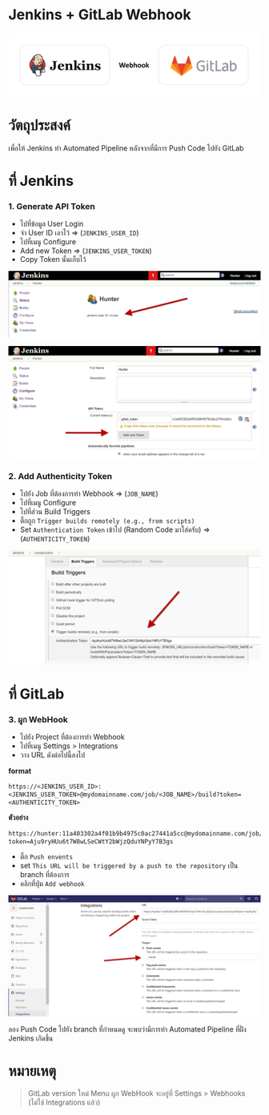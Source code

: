# Jenkins + GitLab Webhook 

![](./webhook.png)

# วัตถุประสงค์ 

เพื่อให้ Jenkins ทำ Automated Pipeline หลังจากที่มีการ Push Code ไปยัง GitLab 

# ที่ Jenkins 
### 1. Generate API Token 
- ไปที่ข้อมูล User Login 
- จำ User ID เอาไว้ => (`JENKINS_USER_ID`)
- ไปที่เมนู Configure
- Add new Token => (`JENKINS_USER_TOKEN`)
- Copy Token นั้นเก็บไว้ 

![](./1_jenkins_gitlab_webhook_view_user_id.png)

![](./2_jenkins_gitlab_webhook_new_token.png)

### 2. Add Authenticity Token 
- ไปยัง Job ที่ต้องการทำ Webhook => (`JOB_NAME`)
- ไปที่เมนู Configure
- ไปที่ส่วน Build Triggers 
- ติ๊กถูก `Trigger builds remotely (e.g., from scripts)`  
- Set `Authentication Token` เข้าไป (Random Code มาใส่ครับ) => (`AUTHENTICITY_TOKEN`)

![](./3_jenkins_gitlab_webhook_set_authenticity_token.png)

# ที่ GitLab 
### 3. ผูก WebHook 
- ไปยัง Project ที่ต้องการทำ Webhook
- ไปที่เมนู Settings > Integrations 
- วาง URL ดังต่อไปนี้ลงไป

**format**  
  
```plaintext        
https://<JENKINS_USER_ID>:<JENKINS_USER_TOKEN>@mydomainname.com/job/<JOB_NAME>/build?token=<AUTHENTICITY_TOKEN>
```

**ตัวอย่าง**  
  
```plaintext  
https://hunter:11a403302a4f01b9b4975c0ac27441a5cc@mydomainname.com/job/construction/build?token=Aju9ryHUu6t7W8wLSeCWtY2bWjzQduYNPyY7B3gs
```

- ติ๊ก `Push envents` 
- set `This URL will be triggered by a push to the repository` เป็น branch ที่ต้องการ 
- คลิกที่ปุ่ม `Add webhook`

![](./4_jenkins_gitlab_webhook_set_webhook.png)

ลอง Push Code ไปยัง branch ที่กำหนดดู จะพบว่ามีการทำ Automated Pipeline ที่ฝั่ง Jenkins เกิดขึ้น   

# หมายเหตุ

> GitLab version ใหม่ Menu ผูก WebHook จะอยู่ที่ Settings > Webhooks (ไม่ใช่ Integrations แล้ว) 
